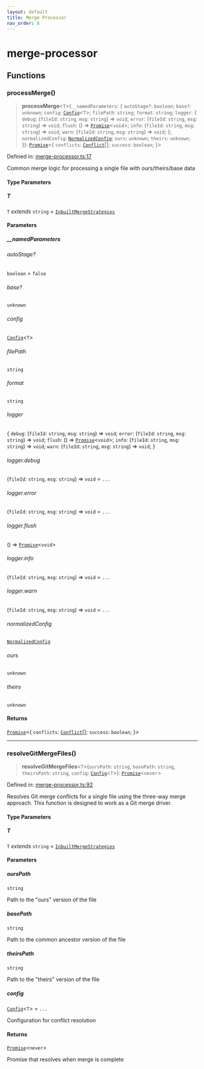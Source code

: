 ```yaml
---
layout: default
title: Merge Processor
nav_order: 8
---
```


# merge-processor

## Functions

### processMerge()

> **processMerge**\<`T`\>(`__namedParameters`: \{ `autoStage?`: `boolean`; `base?`: `unknown`; `config`: [`Config`](types/README.md#config)\<`T`\>; `filePath`: `string`; `format`: `string`; `logger`: \{ `debug`: (`fileId`: `string`, `msg`: `string`) => `void`; `error`: (`fileId`: `string`, `msg`: `string`) => `void`; `flush`: () => [`Promise`](https://developer.mozilla.org/docs/Web/JavaScript/Reference/Global_Objects/Promise)\<`void`\>; `info`: (`fileId`: `string`, `msg`: `string`) => `void`; `warn`: (`fileId`: `string`, `msg`: `string`) => `void`; \}; `normalizedConfig`: [`NormalizedConfig`](normalizer.md#normalizedconfig); `ours`: `unknown`; `theirs`: `unknown`; \}): [`Promise`](https://developer.mozilla.org/docs/Web/JavaScript/Reference/Global_Objects/Promise)\<\{ `conflicts`: [`Conflict`](merger/README.md#conflict)[]; `success`: `boolean`; \}\>

Defined in: [merge-processor.ts:17](https://github.com/react18-tools/git-json-resolver/blob/9b3eafde93c5cdd7078466539ccff7dff2a4fc0c/lib/src/merge-processor.ts#L17)

Common merge logic for processing a single file with ours/theirs/base data

#### Type Parameters

##### T

`T` _extends_ `string` = [`InbuiltMergeStrategies`](types/README.md#inbuiltmergestrategies)

#### Parameters

##### \_\_namedParameters

###### autoStage?

`boolean` = `false`

###### base?

`unknown`

###### config

[`Config`](types/README.md#config)\<`T`\>

###### filePath

`string`

###### format

`string`

###### logger

\{ `debug`: (`fileId`: `string`, `msg`: `string`) => `void`; `error`: (`fileId`: `string`, `msg`: `string`) => `void`; `flush`: () => [`Promise`](https://developer.mozilla.org/docs/Web/JavaScript/Reference/Global_Objects/Promise)\<`void`\>; `info`: (`fileId`: `string`, `msg`: `string`) => `void`; `warn`: (`fileId`: `string`, `msg`: `string`) => `void`; \}

###### logger.debug

(`fileId`: `string`, `msg`: `string`) => `void` = `...`

###### logger.error

(`fileId`: `string`, `msg`: `string`) => `void` = `...`

###### logger.flush

() => [`Promise`](https://developer.mozilla.org/docs/Web/JavaScript/Reference/Global_Objects/Promise)\<`void`\>

###### logger.info

(`fileId`: `string`, `msg`: `string`) => `void` = `...`

###### logger.warn

(`fileId`: `string`, `msg`: `string`) => `void` = `...`

###### normalizedConfig

[`NormalizedConfig`](normalizer.md#normalizedconfig)

###### ours

`unknown`

###### theirs

`unknown`

#### Returns

[`Promise`](https://developer.mozilla.org/docs/Web/JavaScript/Reference/Global_Objects/Promise)\<\{ `conflicts`: [`Conflict`](merger/README.md#conflict)[]; `success`: `boolean`; \}\>

---

### resolveGitMergeFiles()

> **resolveGitMergeFiles**\<`T`\>(`oursPath`: `string`, `basePath`: `string`, `theirsPath`: `string`, `config`: [`Config`](types/README.md#config)\<`T`\>): [`Promise`](https://developer.mozilla.org/docs/Web/JavaScript/Reference/Global_Objects/Promise)\<`never`\>

Defined in: [merge-processor.ts:92](https://github.com/react18-tools/git-json-resolver/blob/9b3eafde93c5cdd7078466539ccff7dff2a4fc0c/lib/src/merge-processor.ts#L92)

Resolves Git merge conflicts for a single file using the three-way merge approach.
This function is designed to work as a Git merge driver.

#### Type Parameters

##### T

`T` _extends_ `string` = [`InbuiltMergeStrategies`](types/README.md#inbuiltmergestrategies)

#### Parameters

##### oursPath

`string`

Path to the "ours" version of the file

##### basePath

`string`

Path to the common ancestor version of the file

##### theirsPath

`string`

Path to the "theirs" version of the file

##### config

[`Config`](types/README.md#config)\<`T`\> = `...`

Configuration for conflict resolution

#### Returns

[`Promise`](https://developer.mozilla.org/docs/Web/JavaScript/Reference/Global_Objects/Promise)\<`never`\>

Promise that resolves when merge is complete
